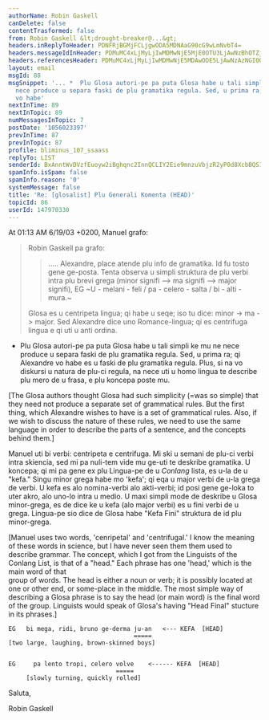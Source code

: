 ```yaml
---
authorName: Robin Gaskell
canDelete: false
contentTrasformed: false
from: Robin Gaskell &lt;drought-breaker@...&gt;
headers.inReplyToHeader: PDNFRjBGMjFCLjgwODA5MDNAaG90cG9wLmNvbT4=
headers.messageIdInHeader: PDMuMC4xLjMyLjIwMDMwNjE5MjE0OTU3LjAwNzBhOTZjQHBhY2lmaWMubmV0LmF1Pg==
headers.referencesHeader: PDMuMC4xLjMyLjIwMDMwNjE5MDAwODE5LjAwNzAzNGI0QHBhY2lmaWMubmV0LmF1Pg==
layout: email
msgId: 88
msgSnippet: '... *  Plu Glosa autori-pe pa puta Glosa habe u tali simpli ke mu ne
  nece produce u separa faski de plu gramatika regula. Sed, u prima ra; qi Alexandre
  vo habe'
nextInTime: 89
nextInTopic: 89
numMessagesInTopic: 7
postDate: '1056023397'
prevInTime: 87
prevInTopic: 87
profile: bliminus_107_ssaass
replyTo: LIST
senderId: BxAnntWvDVzfEuoyw2iBghqnc2InnQCLIY2Eie9mnzuVbjzR2yP0d8XcbBQS1w-PyvHuXQiSJiTIs4rks2_sgPbWnh4ZxOnp38u54p0gV4V56pxenQ
spamInfo.isSpam: false
spamInfo.reason: '0'
systemMessage: false
title: 'Re: [glosalist] Plu Generali Komenta (HEAD)'
topicId: 86
userId: 147970330
---
```


At 01:13 AM 6/19/03 +0200, Manuel grafo:
>Robin Gaskell pa grafo:
>
>>  .....
>>  Alexandre, place atende plu info de gramatika.  Id fu tosto gene
>>ge-posta.  Tenta observa u simpli struktura de plu verbi intra plu brevi
>>grega (minor signifi  -->  ma signifi  -->  major signifi), EG 
>>~U  -  melani  -  feli / pa  -  celero  -  salta / bi  -  alti  -  mura.~
>>  
>Glosa es u centripeta lingua; qi habe u seqe; iso tu dice: minor -> ma 
>-> major.
>Sed Alexandre dice uno Romance-lingua; qi es centrifuga lingua e qi uti 
>u anti ordina.
>
*  Plu Glosa autori-pe pa puta Glosa habe u tali simpli ke mu ne nece
produce u separa faski de plu gramatika regula.
   Sed, u prima ra; qi Alexandre vo habe es u faski de plu gramatika regula.
   Plus, si na vo diskursi u natura de plu-ci regula, na nece uti u homo
lingua te describe plu mero de u frasa, e plu koncepa poste mu.

  [The Glosa authors thought Glosa had such simplicity (=was so simple)
that they need not produce a separate set of grammatical rules.
   But the first thing, which Alexandre wishes to have is a set of
grammatical rules.
   Also, if we wish to discuss the nature of these rules, we need to use
the same language in order to describe the parts of a sentence, and the
concepts behind them.]

   Manuel uti bi verbi: centripeta e centrifuga.  Mi ski u semani de plu-ci
verbi intra skiencia, sed mi pa nuli-tem vide mu ge-uti te deskribe
gramatika.   U koncepa; qi mi pa gene ex plu Lingua-pe de u _Conlang_
lista, es u-la de u "kefa."  Singu minor grega habe mo 'kefa'; qi eqa u
major verbi de u-la grega de verbi.  U kefa es alo nomina-verbi alo
akti-verbi; id posi gene ge-loka to uter akro, alo uno-lo intra u medio.  U
maxi simpli mode de deskribe u Glosa minor-grega, es de dice ke u kefa (alo
major verbi) es u fini verbi de u grega.  Lingua-pe sio dice de Glosa habe
"Kefa Fini" struktura de id plu minor-grega.

  [Manuel uses two words, 'cenripetal' and 'centrifugal.'  I know the
meaning of these words in science, but I have never seen them them used to
describe grammar.  The concept, which I got from the Linguists of the
Conlang List, is that of a "head."  Each phrase has one 'head,' which is
the main word of that  
group of words.  The head is either a noun or verb; it is possibly located
at one or other end, or some-place in the middle.  The most simple way of
describing a Glosa phrase is to say the head (or main word) is the final
word of the group.  Linguists would speak of Glosa's having "Head Final"
stucture in its phrases.]

    EG   bi mega, ridi, bruno ge-derma ju-an   <--- KEFA  [HEAD]
                                       ===== 
    [two large, laughing, brown-skinned boys]


    EG     pa lento tropi, celero volve    <------ KEFA  [HEAD]
                                  =====
         [slowly turning, quickly rolled]

Saluta,

Robin Gaskell


